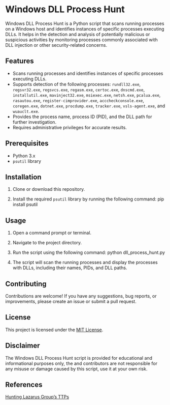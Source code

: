 # Windows DLL Process Hunt

Windows DLL Process Hunt is a Python script that scans running processes on a Windows host and identifies instances of specific processes executing DLLs. It helps in the detection and analysis of potentially malicious or suspicious activities by monitoring processes commonly associated with DLL injection or other security-related concerns.

## Features

- Scans running processes and identifies instances of specific processes executing DLLs.
- Supports detection of the following processes: `rundll32.exe`, `regsvr32.exe`, `regsvcs.exe`, `regasm.exe`, `certoc.exe`, `dnscmd.exe`, `installutil.exe`, `mavinject32.exe`, `msiexec.exe`, `netsh.exe`, `pcalua.exe`, `rasautou.exe`, `register-cimprovider.exe`, `acccheckconsole.exe`, `coregen.exe`, `dotnet.exe`, `procdump.exe`, `tracker.exe`, `vsls-agent.exe`, and `wuauclt.exe`.
- Provides the process name, process ID (PID), and the DLL path for further investigation.
- Requires administrative privileges for accurate results.

## Prerequisites

- Python 3.x
- `psutil` library

## Installation

1. Clone or download this repository.

2. Install the required `psutil` library by running the following command: pip install psutil

## Usage

1. Open a command prompt or terminal.

2. Navigate to the project directory.

3. Run the script using the following command: python dll_process_hunt.py

4. The script will scan the running processes and display the processes with DLLs, including their names, PIDs, and DLL paths.

## Contributing

Contributions are welcome! If you have any suggestions, bug reports, or improvements, please create an issue or submit a pull request.

## License

This project is licensed under the [MIT License](LICENSE).

## Disclaimer

The Windows DLL Process Hunt script is provided for educational and informational purposes only, the  and contributors are not responsible for any misuse or damage caused by this script, use it at your own risk.

## References

[Hunting Lazarus Group’s TTPs](https://montysecurity.medium.com/hunting-lazarus-groups-ttps-925c17469077)




